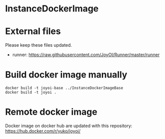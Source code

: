 # InstanceDockerImage

# External files

Please keep these files updated.

- runner: https://raw.githubusercontent.com/JoyOI/Runner/master/runner

# Build docker image manually

``` text
docker build -t joyoi-base ../InstanceDockerImageBase
docker build -t joyoi .
```

# Remote docker image

Docker image on docker hub are updated with this repository:<br/>
https://hub.docker.com/r/yuko/joyoi/
